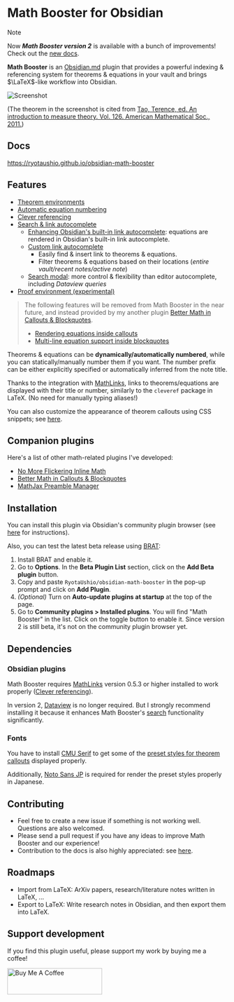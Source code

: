 # Math Booster for Obsidian

> [!note]
> Now ***Math Booster version 2*** is available with a bunch of improvements! Check out the [new docs](https://ryotaushio.github.io/obsidian-math-booster).

**Math Booster** is an [Obsidian.md](https://obsidian.md/) plugin that provides a powerful indexing & referencing system for theorems & equations in your vault and brings $\LaTeX$-like workflow into Obsidian.

![Screenshot](https://raw.githubusercontent.com/RyotaUshio/obsidian-math-booster/1c7b106fcfbddccdcda8451de1c21a094994b686/docs/fig/screenshot.png)

(The theorem in the screenshot is cited from [Tao, Terence, ed. An introduction to measure theory. Vol. 126. American Mathematical Soc., 2011.](https://terrytao.files.wordpress.com/2012/12/gsm-126-tao5-measure-book.pdf))

## Docs

https://ryotaushio.github.io/obsidian-math-booster

## Features

- [Theorem environments](https://ryotaushio.github.io/obsidian-math-booster/theorem-callouts/theorem-callouts.html)
- [Automatic equation numbering](https://ryotaushio.github.io/obsidian-math-booster/equations.html)
- [Clever referencing](https://ryotaushio.github.io/obsidian-math-booster/clever-referencing.html)
- [Search & link autocomplete](https://ryotaushio.github.io/obsidian-math-booster/search-&-link-autocomplete/search-&-link-autocomplete.html)
  - [Enhancing Obsidian's built-in link autocomplete](https://ryotaushio.github.io/obsidian-math-booster/search-&-link-autocomplete/enhancing-obsidian's-built-in-link-autocomplete.html): equations are rendered in Obsidian's built-in link autocomplete.
  - [Custom link autocomplete](https://ryotaushio.github.io/obsidian-math-booster/search-&-link-autocomplete/custom-link-autocomplete.html)
    - Easily find & insert link to theorems & equations.
    - Filter theorems & equations based on their locations (*entire vault/recent notes/active note*)
  - [Search modal](https://ryotaushio.github.io/obsidian-math-booster/search-&-link-autocomplete/search-modal.html): more control & flexibility than editor autocomplete, including *Dataview queries*
- [Proof environment (experimental)](https://ryotaushio.github.io/obsidian-math-booster/proof-environment.html)

> The following features will be removed from Math Booster in the near future, and instead provided by my another plugin [Better Math in Callouts & Blockquotes](https://github.com/RyotaUshio/obsidian-math-in-callout).
> 
> - [Rendering equations inside callouts](https://ryotaushio.github.io/obsidian-math-booster/extending-obsidian's-math-rendering-functionalities/rendering-equations-inside-callouts.html)
> - [Multi-line equation support inside blockquotes](https://ryotaushio.github.io/obsidian-math-booster/extending-obsidian's-math-rendering-functionalities/multi-line-equation-support-inside-blockquotes.html)


Theorems & equations can be **dynamically/automatically numbered**, while you can statically/manually number them if you want.
The number prefix can be either explicitly specified or automatically inferred from the note title.

Thanks to the integration with [MathLinks](https://github.com/zhaoshenzhai/obsidian-mathlinks), links to theorems/equations are displayed with their title or number, similarly to the `cleveref` package in LaTeX. (No need for manually typing aliases!)

You can also customize the appearance of theorem callouts using CSS snippets; see [here](https://ryotaushio.github.io/obsidian-math-booster/theorem-callouts/styling.html).

## Companion plugins

Here's a list of other math-related plugins I've developed:

- [No More Flickering Inline Math](https://github.com/RyotaUshio/obsidian-inline-math)
- [Better Math in Callouts & Blockquotes](https://github.com/RyotaUshio/obsidian-math-in-callout)
- [MathJax Preamble Manager](https://github.com/RyotaUshio/obsidian-mathjax-preamble-manager)

## Installation

You can install this plugin via Obsidian's community plugin browser (see [here](https://help.obsidian.md/Extending+Obsidian/Community+plugins#Install+a+community+plugin) for instructions).

Also, you can test the latest beta release using [BRAT](https://github.com/TfTHacker/obsidian42-brat):

1.  Install BRAT and enable it.
2.  Go to **Options**. In the **Beta Plugin List** section, click on the **Add Beta plugin** button.
3.  Copy and paste `RyotaUshio/obsidian-math-booster` in the pop-up prompt and click on **Add Plugin**.
4.  _(Optional)_ Turn on **Auto-update plugins at startup** at the top of the page.
5.  Go to **Community plugins > Installed plugins**. You will find "Math Booster" in the list. Click on the toggle button to enable it.
Since version 2 is still beta, it's not on the community plugin browser yet.

## Dependencies

### Obsidian plugins

Math Booster requires [MathLinks](https://github.com/zhaoshenzhai/obsidian-mathlinks) version 0.5.3 or higher installed to work properly ([Clever referencing](https://ryotaushio.github.io/obsidian-math-booster/clever-referencing.html)).

In version 2, [Dataview](https://github.com/blacksmithgu/obsidian-dataview) is no longer required. But I strongly recommend installing it because it enhances Math Booster's [search](https://ryotaushio.github.io/obsidian-math-booster/search-&-link-auto-completion/search-modal.html) functionality significantly.

### Fonts

You have to install [CMU Serif](https://www.cufonfonts.com/font/cmu-serif) to get some of the [preset styles for theorem callouts](https://ryotaushio.github.io/obsidian-math-booster/theorem-callouts/styling.html) displayed properly.

Additionally, [Noto Sans JP](https://fonts.google.com/noto/specimen/Noto+Sans+JP) is required for render the preset styles properly in Japanese.

## Contributing

- Feel free to create a new issue if something is not working well. Questions are also welcomed.
- Please send a pull request if you have any ideas to improve Math Booster and our experience!
- Contribution to the docs is also highly appreciated: see [here](https://github.com/RyotaUshio/math-booster-docs).

## Roadmaps

- Import from LaTeX: ArXiv papers, research/literature notes written in LaTeX, ...
- Export to LaTeX: Write research notes in Obsidian, and then export them into LaTeX.

## Support development

If you find this plugin useful, please support my work by buying me a coffee!

<a href="https://www.buymeacoffee.com/ryotaushio" target="_blank"><img src="https://cdn.buymeacoffee.com/buttons/v2/default-yellow.png" alt="Buy Me A Coffee" style="height: 60px !important;width: 217px !important;" ></a>
